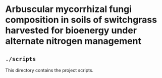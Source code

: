 # Arbuscular mycorrhizal fungi composition in soils of switchgrass harvested for bioenergy under alternate nitrogen management
## `./scripts`

This directory contains the project scripts. 